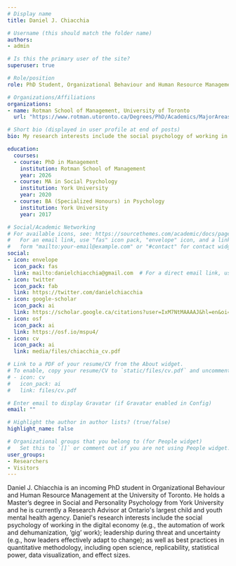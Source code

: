```yaml
---
# Display name
title: Daniel J. Chiacchia

# Username (this should match the folder name)
authors:
- admin

# Is this the primary user of the site?
superuser: true

# Role/position
role: PhD Student, Organizational Behaviour and Human Resource Management

# Organizations/Affiliations
organizations:
- name: Rotman School of Management, University of Toronto
  url: "https://www.rotman.utoronto.ca/Degrees/PhD/Academics/MajorAreasofStudy/OBandHRManagement"

# Short bio (displayed in user profile at end of posts)
bio: My research interests include the social psychology of working in the digital economy (e.g., the automation of work and dehumanization, ‘gig’ work); leadership during threat and uncertainty (e.g., how leaders effectively adapt to change); as well as best practices in quantitative methodology, including open science, replicability, statistical power, data visualization, and effect sizes.

education:
  courses:
  - course: PhD in Management
    institution: Rotman School of Management
    year: 2026
  - course: MA in Social Psychology
    institution: York University
    year: 2020
  - course: BA (Specialized Honours) in Psychology
    institution: York University
    year: 2017

# Social/Academic Networking
# For available icons, see: https://sourcethemes.com/academic/docs/page-builder/#icons
#   For an email link, use "fas" icon pack, "envelope" icon, and a link in the
#   form "mailto:your-email@example.com" or "#contact" for contact widget.
social:
- icon: envelope
  icon_pack: fas
  link: mailto:danielchiacchia@gmail.com  # For a direct email link, use "mailto:danielchiacchia@gmail.com".
- icon: twitter
  icon_pack: fab
  link: https://twitter.com/danielchiacchia
- icon: google-scholar
  icon_pack: ai
  link: https://scholar.google.ca/citations?user=IxM7NtMAAAAJ&hl=en&oi=ao
- icon: osf
  icon_pack: ai
  link: https://osf.io/mspu4/
- icon: cv
  icon_pack: ai
  link: media/files/chiacchia_cv.pdf

# Link to a PDF of your resume/CV from the About widget.
# To enable, copy your resume/CV to `static/files/cv.pdf` and uncomment the lines below.
# - icon: cv
#   icon_pack: ai
#   link: files/cv.pdf

# Enter email to display Gravatar (if Gravatar enabled in Config)
email: ""

# Highlight the author in author lists? (true/false)
highlight_name: false

# Organizational groups that you belong to (for People widget)
#   Set this to `[]` or comment out if you are not using People widget.
user_groups:
- Researchers
- Visitors
---
```


Daniel J. Chiacchia is an incoming PhD student in Organizational Behaviour and Human Resource Management at the University of Toronto. He holds a Master’s degree in Social and Personality Psychology from York University and he is currently a Research Advisor at Ontario's largest child and youth mental health agency. Daniel's research interests include the social psychology of working in the digital economy (e.g., the automation of work and dehumanization, ‘gig’ work); leadership during threat and uncertainty (e.g., how leaders effectively adapt to change); as well as best practices in quantitative methodology, including open science, replicability, statistical power, data visualization, and effect sizes.
